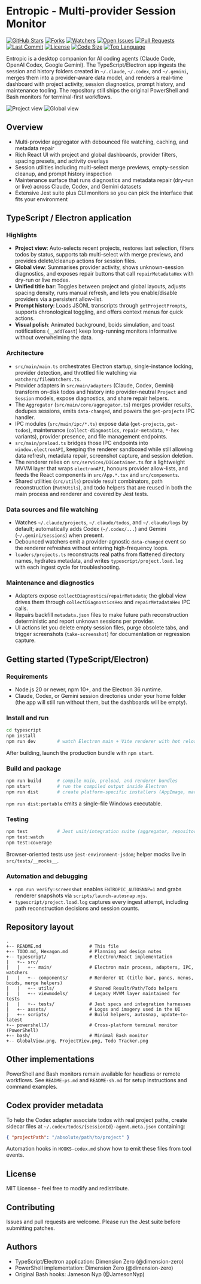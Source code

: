 # Entropic - Multi-provider Session Monitor

[![GitHub Stars](https://img.shields.io/github/stars/dimension-zero/Entropic?style=social)](https://github.com/dimension-zero/Entropic/stargazers)
[![Forks](https://img.shields.io/github/forks/dimension-zero/Entropic?style=social)](https://github.com/dimension-zero/Entropic/network/members)
[![Watchers](https://img.shields.io/github/watchers/dimension-zero/Entropic?style=social)](https://github.com/dimension-zero/Entropic/watchers)
[![Open Issues](https://img.shields.io/github/issues/dimension-zero/Entropic)](https://github.com/dimension-zero/Entropic/issues)
[![Pull Requests](https://img.shields.io/github/issues-pr/dimension-zero/Entropic)](https://github.com/dimension-zero/Entropic/pulls)
[![Last Commit](https://img.shields.io/github/last-commit/dimension-zero/Entropic)](https://github.com/dimension-zero/Entropic/commits)
[![License](https://img.shields.io/github/license/dimension-zero/Entropic)](#license)
[![Code Size](https://img.shields.io/github/languages/code-size/dimension-zero/Entropic)](https://github.com/dimension-zero/Entropic)
[![Top Language](https://img.shields.io/github/languages/top/dimension-zero/Entropic)](https://github.com/dimension-zero/Entropic)

Entropic is a desktop companion for AI coding agents (Claude Code, OpenAI Codex, Google Gemini). The TypeScript/Electron app ingests the session and history folders created in `~/.claude`, `~/.codex`, and `~/.gemini`, merges them into a provider-aware data model, and renders a real-time dashboard with project activity, session diagnostics, prompt history, and maintenance tooling. The repository still ships the original PowerShell and Bash monitors for terminal-first workflows.

![Project view](ProjectView.png)
![Global view](GlobalView.png)

## Overview

- Multi-provider aggregator with debounced file watching, caching, and metadata repair
- Rich React UI with project and global dashboards, provider filters, spacing presets, and activity overlays
- Session utilities including multi-select merge previews, empty-session cleanup, and prompt history inspection
- Maintenance surface that runs diagnostics and metadata repair (dry-run or live) across Claude, Codex, and Gemini datasets
- Extensive Jest suite plus CLI monitors so you can pick the interface that fits your environment

## TypeScript / Electron application

### Highlights

- **Project view**: Auto-selects recent projects, restores last selection, filters todos by status, supports tab multi-select with merge previews, and provides delete/cleanup actions for session files.
- **Global view**: Summarises provider activity, shows unknown-session diagnostics, and exposes repair buttons that call `repairMetadataHex` with dry-run or live modes.
- **Unified title bar**: Toggles between project and global layouts, adjusts spacing density, runs manual refresh, and lets you enable/disable providers via a persistent allow-list.
- **Prompt history**: Loads JSONL transcripts through `getProjectPrompts`, supports chronological toggling, and offers context menus for quick actions.
- **Visual polish**: Animated background, boids simulation, and toast notifications (`__addToast`) keep long-running monitors informative without overwhelming the data.

### Architecture

- `src/main/main.ts` orchestrates Electron startup, single-instance locking, provider detection, and throttled file watching via `watchers/fileWatchers.ts`.
- Provider adapters in `src/main/adapters` (Claude, Codex, Gemini) transform on-disk todos and history into provider-neutral `Project` and `Session` models, expose diagnostics, and share repair helpers.
- The `Aggregator` (`src/main/core/aggregator.ts`) merges provider results, dedupes sessions, emits `data-changed`, and powers the `get-projects` IPC handler.
- IPC modules (`src/main/ipc/*.ts`) expose data (`get-projects`, `get-todos`), maintenance (`collect-diagnostics`, `repair-metadata`, `*-hex` variants), provider presence, and file management endpoints.
- `src/main/preload.ts` bridges those IPC endpoints into `window.electronAPI`, keeping the renderer sandboxed while still allowing data refresh, metadata repair, screenshot capture, and session deletion.
- The renderer relies on `src/services/DIContainer.ts` for a lightweight MVVM layer that wraps `electronAPI`, honours provider allow-lists, and feeds the React components in `src/App.*.tsx` and `src/components`.
- Shared utilities (`src/utils`) provide result combinators, path reconstruction (`PathUtils`), and todo helpers that are reused in both the main process and renderer and covered by Jest tests.

### Data sources and file watching

- Watches `~/.claude/projects`, `~/.claude/todos`, and `~/.claude/logs` by default; automatically adds Codex (`~/.codex/...`) and Gemini (`~/.gemini/sessions`) when present.
- Debounced watchers emit a provider-agnostic `data-changed` event so the renderer refreshes without entering high-frequency loops.
- `loaders/projects.ts` reconstructs real paths from flattened directory names, hydrates metadata, and writes `typescript/project.load.log` with each ingest cycle for troubleshooting.

### Maintenance and diagnostics

- Adapters expose `collectDiagnostics`/`repairMetadata`; the global view drives them through `collectDiagnosticsHex` and `repairMetadataHex` IPC calls.
- Repairs backfill `metadata.json` files to make future path reconstruction deterministic and report unknown sessions per provider.
- UI actions let you delete empty session files, purge obsolete tabs, and trigger screenshots (`take-screenshot`) for documentation or regression capture.

## Getting started (TypeScript/Electron)

### Requirements

- Node.js 20 or newer, npm 10+, and the Electron 36 runtime.
- Claude, Codex, or Gemini session directories under your home folder (the app will still run without them, but the dashboards will be empty).

### Install and run

```bash
cd typescript
npm install
npm run dev        # watch Electron main + Vite renderer with hot reload
```

After building, launch the production bundle with `npm start`.

### Build and package

```bash
npm run build      # compile main, preload, and renderer bundles
npm start          # run the compiled output inside Electron
npm run dist       # create platform-specific installers (AppImage, macOS dir, Windows portable)
```

`npm run dist:portable` emits a single-file Windows executable.

### Testing

```bash
npm test           # Jest unit/integration suite (aggregator, repositories, view models, UI)
npm test:watch
npm test:coverage
```

Browser-oriented tests use `jest-environment-jsdom`; helper mocks live in `src/tests/__mocks__`.

### Automation and debugging

- `npm run verify:screenshot` enables `ENTROPIC_AUTOSNAP=1` and grabs renderer snapshots via `scripts/launch-autosnap.mjs`.
- `typescript/project.load.log` captures every ingest attempt, including path reconstruction decisions and session counts.

## Repository layout

```
.
+-- README.md                  # This file
+-- TODO.md, Hexagon.md        # Planning and design notes
+-- typescript/                # Electron/React implementation
|   +-- src/
|   |   +-- main/              # Electron main process, adapters, IPC, watchers
|   |   +-- components/        # Renderer UI (title bar, panes, menus, boids, merge helpers)
|   |   +-- utils/             # Shared Result/Path/Todo helpers
|   |   +-- viewmodels/        # Legacy MVVM layer maintained for tests
|   |   +-- tests/             # Jest specs and integration harnesses
|   +-- assets/                # Logos and imagery used in the UI
|   +-- scripts/               # Build helpers, autosnap, update-to-latest
+-- powershell7/               # Cross-platform terminal monitor (PowerShell)
+-- bash/                      # Minimal Bash monitor
+-- GlobalView.png, ProjectView.png, Todo Tracker.png
```

## Other implementations

PowerShell and Bash monitors remain available for headless or remote workflows. See `README-ps.md` and `README-sh.md` for setup instructions and command examples.

## Codex provider metadata

To help the Codex adapter associate todos with real project paths, create sidecar files at `~/.codex/todos/{sessionId}-agent.meta.json` containing:

```json
{ "projectPath": "/absolute/path/to/project" }
```

Automation hooks in `HOOKS-codex.md` show how to emit these files from tool events.

## License

MIT License - feel free to modify and redistribute.

## Contributing

Issues and pull requests are welcome. Please run the Jest suite before submitting patches.

## Authors

- TypeScript/Electron application: Dimension Zero (@dimension-zero)
- PowerShell implementation: Dimension Zero (@dimension-zero)
- Original Bash hooks: Jameson Nyp (@JamesonNyp)
